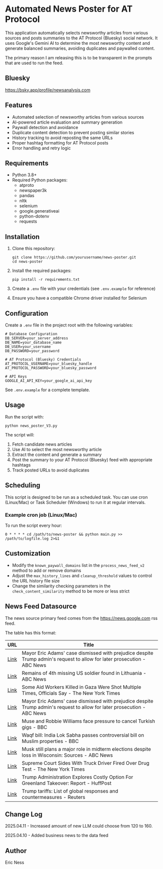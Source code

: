 # Automated News Poster for AT Protocol

This application automatically selects newsworthy articles from various sources and posts summaries to the AT Protocol (Bluesky) social network. It uses Google's Gemini AI to determine the most newsworthy content and generate balanced summaries, avoiding duplicates and paywalled content.

The primary reason I am releasing this is to be transparent in the prompts that are used to run the feed.

## Bluesky 

https://bsky.app/profile/newsanalysis.com

## Features

- Automated selection of newsworthy articles from various sources
- AI-powered article evaluation and summary generation
- Paywall detection and avoidance
- Duplicate content detection to prevent posting similar stories
- History tracking to avoid reposting the same URLs
- Proper hashtag formatting for AT Protocol posts
- Error handling and retry logic

## Requirements

- Python 3.8+
- Required Python packages:
  - atproto
  - newspaper3k
  - pandas
  - nltk
  - selenium
  - google.generativeai
  - python-dotenv
  - requests

## Installation

1. Clone this repository:
   ```
   git clone https://github.com/yourusername/news-poster.git
   cd news-poster
   ```

2. Install the required packages:
   ```
   pip install -r requirements.txt
   ```

3. Create a `.env` file with your credentials (see `.env.example` for reference)

4. Ensure you have a compatible Chrome driver installed for Selenium

## Configuration

Create a `.env` file in the project root with the following variables:

```
# Database Configuration
DB_SERVER=your_server_address
DB_NAME=your_database_name
DB_USER=your_username
DB_PASSWORD=your_password

# AT Protocol (Bluesky) Credentials
AT_PROTOCOL_USERNAME=your_bluesky_handle
AT_PROTOCOL_PASSWORD=your_bluesky_password

# API Keys
GOOGLE_AI_API_KEY=your_google_ai_api_key
```

See `.env.example` for a complete template.

## Usage

Run the script with:

```
python news_poster_V3.py
```

The script will:
1. Fetch candidate news articles
2. Use AI to select the most newsworthy article
3. Extract the content and generate a summary
4. Post the summary to your AT Protocol (Bluesky) feed with appropriate hashtags
5. Track posted URLs to avoid duplicates

## Scheduling

This script is designed to be run as a scheduled task. You can use cron (Linux/Mac) or Task Scheduler (Windows) to run it at regular intervals.

### Example cron job (Linux/Mac)

To run the script every hour:

```
0 * * * * cd /path/to/news-poster && python main.py >> /path/to/logfile.log 2>&1
```

## Customization

- Modify the `known_paywall_domains` list in the `process_news_feed_v2` method to add or remove domains
- Adjust the `max_history_lines` and `cleanup_threshold` values to control the URL history file size
- Change the similarity checking parameters in the `check_content_similarity` method to be more or less strict

## News Feed Datasource

The news source primary feed comes from the https://news.google.com rss feed.

The table has this format:

| URL | Title |
|-----|-------|
| [Link](https://news.google.com/rss/articles/CBMiqgFBVV95cUxPa2R1Qk1OMFlIbVNrR2lySW5BeXZwNWwxSUJVS2haZ25rd1Jfd2pjU1hhNmkwTFlscHBnTnpvdzhEQnRwbng5T3BwZzJreUZuZUNxcklUQUpGSWNBVkp4c3poQ0FnZzM0UkhockprR0FuWlRjTWNEbFF1OHBPbWlwYjR2SGNqTEwtdldCOUowSHFpMjQ0RUlfYURPMzNqRTVzai0xZzBBMWJFUQ?oc=5) | Mayor Eric Adams' case dismissed with prejudice despite Trump admin's request to allow for later prosecution - ABC News |
| [Link](https://news.google.com/rss/articles/CBMipAFBVV95cUxPckVuNkFqclBocExaZkZYZE5IVE10c3VlcU5fYkpHcUFtQ2M0MzJxcWF6QUwtMjIySmw4ZFJXS3RsbGxpM1RJU0RPcUpGWWtUaEN1R1NfaWR0R2dBdWFQeVFna25OeUJYOHVycW5sNGEzREhnRy1mSkt6UVpYN0RPOVBXaVJVNnpFeGM5bkVaM1Zhbzl1NU4yQlhfUWlmbGVTYUxXLdIBqgFBVV95cUxPeVIweXVIUjVsWFFTMjNkSDI1X2RadVJEM01NZFNzc3ZjOGZxdHh0ZEtTYkVac3FfZy1PQ2ZjUVlhNTFpa0s2VjhvcEtSQklWRngxWUZfeXhRNW9HWXhoWVhMcHFwTk84WVhkLU9FN0NKVG5aMm1oUkkyaHc2SDVsZ1hubGZHSFZXYjBaN21SS3ZrMXhGc09lMEN5OFgtdXhpSnVHTHVhX0R3QQ?oc=5) | Remains of 4th missing US soldier found in Lithuania - ABC News |
| [Link](https://news.google.com/rss/articles/CBMikgFBVV95cUxOclBiMmhDRHZHSVRDTlpRRUtJNTJUNXJFaVVaUmh6eW96ZkpQVTR4V01yMWxVUnlYWnZzNGFJWFZNM2hhSmczNjU1bkRWV0MtN2lsTW1pT2o0WDRYbTQ4UzhfUTFxYVFPeWs3NUY1SE5IWmZmalZwWURkdEhlWGJwelZPTkFVT1k5Qjl5UWU2UFl4dw?oc=5) | Some Aid Workers Killed in Gaza Were Shot Multiple Times, Officials Say - The New York Times |
| [Link](https://news.google.com/rss/articles/CBMiqgFBVV95cUxPa2R1Qk1OMFlIbVNrR2lySW5BeXZwNWwxSUJVS2haZ25rd1Jfd2pjU1hhNmkwTFlscHBnTnpvdzhEQnRwbng5T3BwZzJreUZuZUNxcklUQUpGSWNBVkp4c3poQ0FnZzM0UkhockprR0FuWlRjTWNEbFF1OHBPbWlwYjR2SGNqTEwtdldCOUowSHFpMjQ0RUlfYURPMzNqRTVzai0xZzBBMWJFUdIBrwFBVV95cUxOeGM3RGdPV2FzTDFVcjRqWGE2aHRnd21lVlF1bEZFSUtlNnNKMnR1blhQa3hyOVZVeDlaWUpPVFVBaXZ2WXFSTDBWVzdFdXRFTGVGSW55R3FlOE1BT3RNQ1hXbFdPcE1Eck96M1ZTYnQ0RUZ2QTJHd0Q5RGljaFJORjBndS11bVBSSU05OWV2QkZqSVdKZ3laMF9ycXZzMlp0bm9tTlVvUmFPWVE2MW5v?oc=5) | Mayor Eric Adams' case dismissed with prejudice despite Trump admin's request to allow for later prosecution - ABC News |
| [Link](https://news.google.com/rss/articles/CBMiWkFVX3lxTE1HQVA3Mkdsb2dPcmd5M0FIU3RhR3JCckRzNjlzVDB5Yk5BamlqTHBNd1ZqVGlvVG44SUlOZFhSN3JBaFJXS1JFbVBFRG5pVUpHWGpfT0ZwR180QdIBX0FVX3lxTE9HRW9LV3ZDSDUzNnM2TklGa1dWZ2lLN01ZV19rOEQ5QXJ5cXo1dk9Gb0VIQTZIOG5lT1NoX3RMdlVhc2o4akZRcm5FN2Z4ejNFRWh5Y3IyY2JnUTIzX1pz?oc=5) | Muse and Robbie Williams face pressure to cancel Turkish gigs - BBC |
| [Link](https://news.google.com/rss/articles/CBMiWkFVX3lxTE4zUGFZMi1xNXBGMG5hVUhrUGI2YTh0U1dmV0NhaFRDRFZVRDBzcUlVVFBrVS1qY2ROcUxCN0FtdUp2M2VhMFdjc1MwOFl0V2RfQzRjYnpzMEZ4Zw?oc=5) | Waqf bill: India Lok Sabha passes controversial bill on Muslim properties - BBC |
| [Link](https://news.google.com/rss/articles/CBMipgFBVV95cUxNbmtkRDJmMExiNk1UQmxJNkRVWldpRjVFbjhISmYxRG9obWdPN3dBd2lZR1lGRV9RMnpNTVpsdHFzclpTVGMwVWhBbzlBM3VnRk5Qd1NLeEM3QnB2NXZycW1CTm5TMUdVX3NCY1E5N3hQT0JEQXdLcGxKRk9NdHRxOEpsRnU5X0hLMWtSTW53b1ctWWF0d1BDMER1LWhhVTdPdk92MER30gGrAUFVX3lxTE1iMFdsUDl3enp6Rms5OGNVZDVlNFVTNHdEQmZubE1MeXJVWlRHMl80NFdocVlzSy1paXVlbUF2YmwwSWNlZXVpME10YkZGMnltZmlFaVNTOXZmOExQeE9uVFVfTWk4ZE9pVVd6dUVqLWhhRmZiQmFVeHE1NnBBZUFGQVhBeDVWSGNVSnowRjlURkNMLXpBX0ZBT2owMXBVa3RCVlFaYWU0ZW5rMA?oc=5) | Musk still plans a major role in midterm elections despite loss in Wisconsin: Sources - ABC News |
| [Link](https://news.google.com/rss/articles/CBMieEFVX3lxTE5NZEtIb2NXNjlvbkJFdENRWnl5R283bHdxS01HQ2JfVlg1NHAxYXk5enJoQnVHSE9UMVVPOUhaalEzUzhLd2lNQXBZR2ItQVNadThGRHJpdURmMEFuZ1BzMTZHZDd0cE1DcnJwR2tPd0xMMjFTcHVtOA?oc=5) | Supreme Court Sides With Truck Driver Fired Over Drug Test - The New York Times |
| [Link](https://news.google.com/rss/articles/CBMimgFBVV95cUxPRGZoS2FWclJUd0lNQlN5ZDlqdnk4MjR1M2g0VFA3bW9TbEVRcjBKRjB3WWNtTUc5Y3ZFX2FoVDRabHBuLUxPVXRLam9rajdVcUE2TDdlb1JlQ0ItbDNKSER5ZXZ4N0t2dXh2cURkNGpMdDY2ZGloRHVtelZYOHBaRUh4LWtXZ0JZcENRQ05sRm1ndVNBZDZldy1B0gGfAUFVX3lxTFBDVGNKaV9wTmU3bGctektrYm52SjV5VDdTTWZIWkpVVjhaRW9zNnlXaEIzcGtTemZrb3Fkdi1FaFFadmFMOHFtVWxiRDAwdk9VcUQ4Z0xxbWxzOEVLdzI1cG92d3FoUUdsc29wS0dKbVF1eGUtTkdiN3ZldEJqcjNld1ppb1RKYTRnYlA5bFpOOUszM1NscDlNdmp6dzBJZw?oc=5) | Trump Administration Explores Costly Option For Greenland Takeover: Report - HuffPost |
| [Link](https://news.google.com/rss/articles/CBMimwFBVV95cUxNbXByY0xxbFZPZlBXWDRXWE55OWhQTmRvQXRvQ2pudTd4WG5PVXltYW1hSzBYeDVKSmRKZFBIQlFpQ1ktZ1BSTDRPZjgwa2dNaGR4aHVtZ0RXUDk3Ymk2Vzh3QkwzQVoyS2RmTUpQaXprTHY4ckRhWDhkVjZFa2RPT0Nhcm9BQ1ZzVDdiQWhLOWxQSXlpQTFEX1lMZw?oc=5) | Trump tariffs: List of global responses and countermeasures - Reuters |

## Change Log

2025.04.11 - Increased amount of new LLM could choose from 120 to 160. 

2025.04.10 - Added business news to the data feed

## Author

Eric Ness

